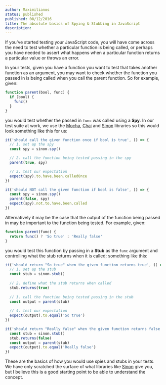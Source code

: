 ```yaml
---
author: Maximilianos
status: published
published: 08/12/2016
title: The absolute basics of Spying & Stubbing in JavaScript
description: 
---
```


If you've started testing your JavaScript code, you will
have come across the need to test whether a particular
function is being called, or perhaps you have needed to
assert what happens when a particular function returns a
particular value or throws an error.

In your tests, given you have a function you want to test 
that takes another function as an argument, you may want
to check whether the function you passed in is being called
when you call the parent function. So for example, given:

```javascript
function parent(bool, func) {
  if (bool) {
    func()
  }
}
```

you would test whether the passed in `func` was called
using a **Spy**. In our test suite at work, we use the
[Mocha](https://mochajs.org/), [Chai](http://chaijs.com/)
and [Sinon](http://sinonjs.org/) libraries so this would look
something like this for us:

```javascript
it('should call the given function once if bool is true', () => {
  // 1. set up the spy
  const spy = sinon.spy()

  // 2. call the function being tested passing in the spy
  parent(true, spy)

  // 3. test our expectation
  expect(spy).to.have.been.calledOnce
})

it('should NOT call the given function if bool is false', () => {
  const spy = sinon.spy()
  parent(false, spy)
  expect(spy).not.to.have.been.called
})
```

Alternatively it may be the case that the output of the
function being passed in may be important to the function
being tested. For example, given:

```javascript
function parent(func) {
  return func() ? 'So true' : 'Really false'
}
```

you would test this function by passing in a **Stub** as
the `func` argument and controlling what the stub returns
when it is called; something like this:

```javascript
it('should return "So true" when the given function returns true', () => {
  // 1. set up the stub
  const stub = sinon.stub()
  
  // 2. define what the stub returns when called
  stub.returns(true)
  
  // 3. call the function being tested passing in the stub
  const output = parent(stub)
  
  // 4. test our expectation
  expect(output).to.equal('So true')
})

it('should return "Really false" when the given function returns false', () => {
  const stub = sinon.stub()
  stub.returns(false)
  const output = parent(stub)
  expect(output).to.equal('Really false')
})
```

These are the basics of how you would use spies and stubs
in your tests. We have only scratched the surface of what
libraries like [Sinon](http://sinonjs.org/) give you, but
I believe this is a good starting point to be able to
understand the concept.

